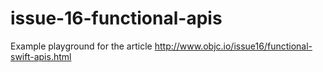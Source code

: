 issue-16-functional-apis
========================

Example playground for the article http://www.objc.io/issue16/functional-swift-apis.html
